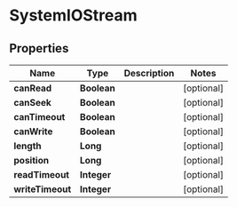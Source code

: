 
# SystemIOStream

## Properties
Name | Type | Description | Notes
------------ | ------------- | ------------- | -------------
**canRead** | **Boolean** |  |  [optional]
**canSeek** | **Boolean** |  |  [optional]
**canTimeout** | **Boolean** |  |  [optional]
**canWrite** | **Boolean** |  |  [optional]
**length** | **Long** |  |  [optional]
**position** | **Long** |  |  [optional]
**readTimeout** | **Integer** |  |  [optional]
**writeTimeout** | **Integer** |  |  [optional]



